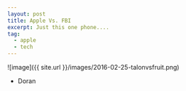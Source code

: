 ```yaml
---
layout: post
title: Apple Vs. FBI
excerpt: Just this one phone....
tag:
  - apple
  - tech
---
```


![image]({{ site.url }}/images/2016-02-25-talonvsfruit.png)

- Doran
